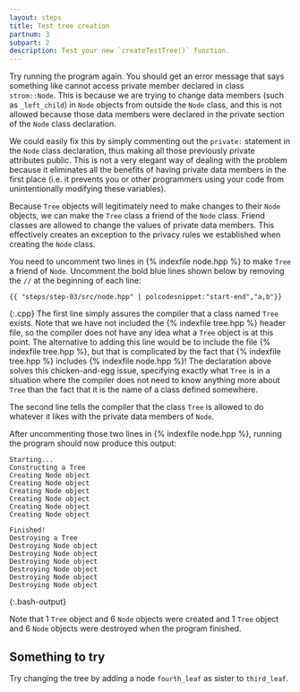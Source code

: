 ```yaml
---
layout: steps
title: Test tree creation
partnum: 3
subpart: 2
description: Test your new `createTestTree()` function.
---
```

Try running the program again. You should get an error message that says something like cannot access private member declared in class `strom::Node`. This is because we are trying to change data members (such as `_left_child`) in `Node` objects from outside the `Node` class, and this is not allowed because those data members were declared in the private section of the `Node` class declaration.

We could easily fix this by simply commenting out the `private:` statement in the `Node` class declaration, thus making all those previously private attributes public. This is not a very elegant way of dealing with the problem because it eliminates all the benefits of having private data members in the first place (i.e. it prevents you or other programmers using your code from unintentionally modifying these variables).

Because `Tree` objects will legitimately need to make changes to their `Node` objects, we can make the `Tree` class a friend of the `Node` class. Friend classes are allowed to change the values of private data members. This effectively creates an exception to the privacy rules we established when creating the `Node` class.

You need to uncomment two lines in {% indexfile node.hpp %} to make `Tree` a friend of `Node`. Uncomment the bold blue lines shown below by removing the `//` at the beginning of each line:
~~~~~~
{{ "steps/step-03/src/node.hpp" | polcodesnippet:"start-end","a,b"}}
~~~~~~
{:.cpp}
The first line simply assures the compiler that a class named `Tree` exists. Note that we have not included the {% indexfile tree.hpp %} header file, so the compiler does not have any idea what a `Tree` object is at this point. The alternative to adding this line would be to include the file {% indexfile tree.hpp %}, but that is complicated by the fact that {% indexfile tree.hpp %} includes {% indexfile node.hpp %}! The declaration above solves this chicken-and-egg issue, specifying exactly what `Tree` is in a situation where the compiler does not need to know anything more about `Tree` than the fact that it is the name of a class defined somewhere.

The second line tells the compiler that the class `Tree` is allowed to do whatever it likes with the private data members of `Node`.

After uncommenting those two lines in {% indexfile node.hpp %}, running the program should now produce this output:
~~~~~~
Starting...
Constructing a Tree
Creating Node object
Creating Node object
Creating Node object
Creating Node object
Creating Node object
Creating Node object

Finished!
Destroying a Tree
Destroying Node object
Destroying Node object
Destroying Node object
Destroying Node object
Destroying Node object
Destroying Node object
~~~~~~
{:.bash-output}

Note that 1 `Tree` object and 6 `Node` objects were created and 1 `Tree` object and 6 `Node` objects were destroyed when the program finished.

## Something to try
Try changing the tree by adding a node `fourth_leaf` as sister to `third_leaf`.

